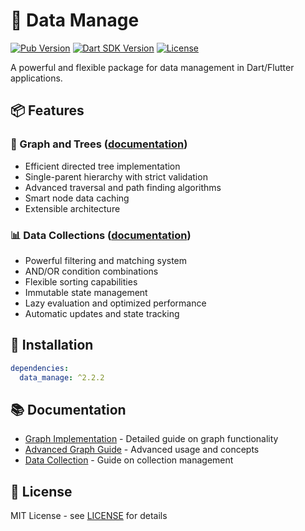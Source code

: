 # 🚀 Data Manage

[![Pub Version](https://img.shields.io/pub/v/data_manage)](https://pub.dev/packages/data_manage)
[![Dart SDK Version](https://badgen.net/pub/sdk-version/data_manage)](https://pub.dev/packages/data_manage)
[![License](https://img.shields.io/github/license/nogipx/data_manage)](LICENSE)

A powerful and flexible package for data management in Dart/Flutter applications.

## 📦 Features

### 🌳 Graph and Trees ([documentation](lib/src/graph/README.md))
- Efficient directed tree implementation
- Single-parent hierarchy with strict validation
- Advanced traversal and path finding algorithms
- Smart node data caching
- Extensible architecture

### 📊 Data Collections ([documentation](lib/src/data_collection/README.md))
- Powerful filtering and matching system
- AND/OR condition combinations
- Flexible sorting capabilities
- Immutable state management
- Lazy evaluation and optimized performance
- Automatic updates and state tracking


## 🎯 Installation

```yaml
dependencies:
  data_manage: ^2.2.2
```

## 📚 Documentation

- [Graph Implementation](lib/src/graph/README.md) - Detailed guide on graph functionality
- [Advanced Graph Guide](lib/src/graph/ADVANCED.md) - Advanced usage and concepts
- [Data Collection](lib/src/data_collection/README.md) - Guide on collection management

## 📄 License

MIT License - see [LICENSE](LICENSE) for details 